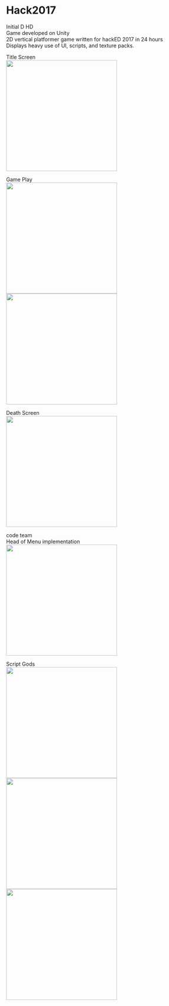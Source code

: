# Hack2017

Initial D HD     
Game developed on Unity  
2D vertical platformer game written for hackED 2017 in 24 hours  
Displays heavy use of UI, scripts, and texture packs.

Title Screen  
<img src="https://cloud.githubusercontent.com/assets/25045046/22404153/6ca4f326-e5e8-11e6-918b-f0a175e5ffc8.png" width="300">  

Game Play  
<img src="https://cloud.githubusercontent.com/assets/25045046/22404156/705988e2-e5e8-11e6-8f59-1dc67a2ae933.png" width="300">  
<img src="https://cloud.githubusercontent.com/assets/25045046/22404157/732d639a-e5e8-11e6-9e77-c2f9022dccde.png" width="300">  

Death Screen  
<img src="https://cloud.githubusercontent.com/assets/25045046/22404158/794c12f8-e5e8-11e6-8254-1213524c43f8.png" width="300">    


 






code team   
Head of Menu implementation  
<img src="https://cloud.githubusercontent.com/assets/25045046/22399492/be09f5b0-e55a-11e6-952f-00061fbcf4f1.png" width="300">


Script Gods  
<img src="https://cloud.githubusercontent.com/assets/25045046/22399494/bfbc0e2a-e55a-11e6-8d52-17eb65bf87ad.png" width="300">
<img src="https://cloud.githubusercontent.com/assets/25045046/22399495/c2ae732a-e55a-11e6-9118-264a55f111c9.png" width="300">
<img src="https://cloud.githubusercontent.com/assets/25045046/22399498/c4984f58-e55a-11e6-8fed-c5d322cae673.png" width="300">
